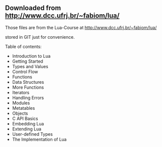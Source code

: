 ## Downloaded from http://www.dcc.ufrj.br/~fabiom/lua/


Those files are from the Lua-Course at
  http://www.dcc.ufrj.br/~fabiom/lua/

stored in GIT just for convenience.


Table of contents:
  - Introduction to Lua
  - Getting Started
  - Types and Values
  - Control Flow
  - Functions
  - Data Structures
  - More Functions
  - Iterators
  - Handling Errors
  - Modules
  - Metatables
  - Objects
  - C API Basics
  - Embedding Lua
  - Extending Lua
  - User-defined Types
  - The Implementation of Lua

